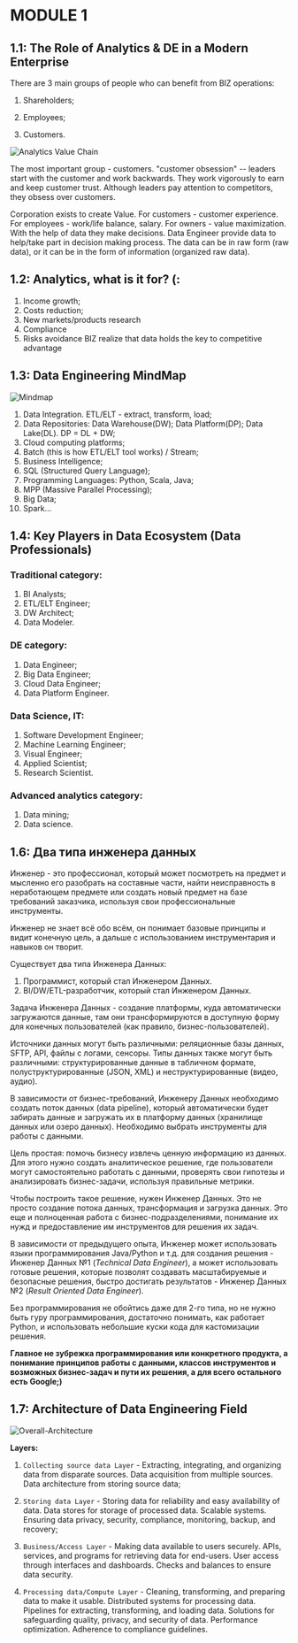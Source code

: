 # MODULE 1

## 1.1: The Role of Analytics & DE in a Modern Enterprise 

There are 3 main groups of people who can benefit from BIZ operations: 

1. Shareholders; 

2. Employees; 

3. Customers. 


![Analytics Value Chain](https://rockyourdata.cloud/wp-content/uploads/2019/02/Screen-Shot-2019-02-11-at-8.58.28-PM.png)

The most important group - customers. "customer obsession" -- leaders start with the customer and work backwards. They work vigorously to earn and keep customer trust. Although leaders pay attention to competitors, they obsess over customers.

Corporation exists to create Value. For customers - customer experience. For employees - work/life balance, salary. For owners - value maximization. With the help of data they make decisions. Data Engineer provide data to help/take part in decision making process. The data can be in raw form (raw data), or it can be in the form of information (organized raw data).

## 1.2: Analytics, what is it for? (: 

1. Income growth;
2. Costs reduction; 
3. New markets/products research
4. Compliance
5. Risks avoidance
BIZ realize that data holds the key to competitive advantage

## 1.3: Data Engineering MindMap 

![Mindmap](https://user-images.githubusercontent.com/65634544/83002336-4a252e80-a050-11ea-884a-aad96a181f74.jpg)

1. Data Integration. ETL/ELT - extract, transform, load; 
2. Data Repositories: Data Warehouse(DW); Data Platform(DP); Data Lake(DL). DP = DL + DW; 
3. Cloud computing platforms; 
4. Batch (this is how ETL/ELT tool works) / Stream;
5. Business Intelligence;
6. SQL (Structured Query Language);
7. Programming Languages: Python, Scala, Java;
8. MPP (Massive Parallel Processing);
9. Big Data;
10. Spark...

## 1.4: Key Players in Data Ecosystem (Data Professionals)

### Traditional category:
1. BI Analysts;
2. ETL/ELT Engineer;
4. DW Architect;
5. Data Modeler. 

### DE category:
1. Data Engineer;
2. Big Data Engineer;
3. Cloud Data Engineer;
4. Data Platform Engineer.

### Data Science, IT:
1. Software Development Engineer;
2. Machine Learning Engineer;
3. Visual Engineer; 
4. Applied Scientist; 
5. Research Scientist.

### Advanced analytics category:
1. Data mining;
2. Data science.

## 1.6: Два типа инженера данных
Инженер - это профессионал, который может посмотреть на предмет и мысленно его разобрать на составные части, найти неисправность в неработающем предмете или создать новый предмет на базе требований заказчика, используя свои профессиональные инструменты. 

Инженер не знает всё обо всём, он понимает базовые принципы и видит конечную цель, а дальше с использованием инструментария и навыков он творит.

Существует два типа Инженера Данных:
1.	Программист, который стал Инженером Данных.
2.	BI/DW/ETL-разработчик, который стал Инженером Данных.

Задача Инженера Данных - создание платформы, куда автоматически загружаются данные, там они трансформируются в доступную форму для конечных пользователей (как правило, бизнес-пользователей). 

Источники данных могут быть различными: реляционные базы данных, SFTP, API, файлы с логами, сенсоры. Типы данных также могут быть различными: структурированные данные в табличном формате, полуструктурированные (JSON, XML) и неструктурированные (видео, аудио).

В зависимости от бизнес-требований, Инженеру Данных необходимо создать поток данных (data pipeline), который автоматически будет забирать данные и загружать их в платформу данных (хранилище данных или озеро данных). Необходимо выбрать инструменты для работы с данными. 

Цель простая: помочь бизнесу извлечь ценную информацию из данных. Для этого нужно создать аналитическое решение, где пользователи могут самостоятельно работать с данными, проверять свои гипотезы и анализировать бизнес-задачи, используя правильные метрики. 

Чтобы построить такое решение, нужен Инженер Данных. Это не просто создание потока данных, трансформация и загрузка данных. Это еще и полноценная работа с бизнес-подразделениями, понимание их нужд и предоставление им инструментов для решения их задач. 

В зависимости от предыдущего опыта, Инженер может использовать языки программирования Java/Python и т.д. для создания решения - Инженер Данных №1 (*Technical Data Engineer*), а может использовать готовые решения, которые позволят создавать масштабируемые и безопасные решения, быстро достигать результатов - Инженер Данных №2 (*Result Oriented Data Engineer*). 

Без программирования не обойтись даже для 2-го типа, но не нужно быть гуру программирования, достаточно понимать, как работает Python, и использовать небольшие куски кода для кастомизации решения. 

**Главное не зубрежка программирования или конкретного продукта, а понимание принципов работы с данными, классов инструментов и возможных бизнес-задач и пути их решения, а для всего остального есть Google;)**

## 1.7: Architecture of Data Engineering Field

![Overall-Architecture](https://user-images.githubusercontent.com/65634544/83002262-2feb5080-a050-11ea-93f1-3fe6196c973a.png)

**Layers:**
1. `Collecting source data Layer` - Extracting, integrating, and organizing data from disparate sources. Data acquisition from multiple sources. Data architecture from storing source data;

2. `Storing data Layer` - Storing data for reliability and easy availability of data. Data stores for storage of processed data. Scalable systems. Ensuring data privacy, security, compliance, monitoring, backup, and recovery;

3. `Business/Access Layer` - Making data available to users securely. APIs, services, and programs for retrieving data for end-users. User access through interfaces and dashboards. Checks and balances to ensure data security.

4. `Processing data/Compute Layer` - Cleaning, transforming, and preparing data to make it usable. Distributed systems for processing data. Pipelines for extracting, transforming, and loading data. Solutions for safeguarding quality, privacy, and security of data. Performance optimization. Adherence to compliance guidelines.



